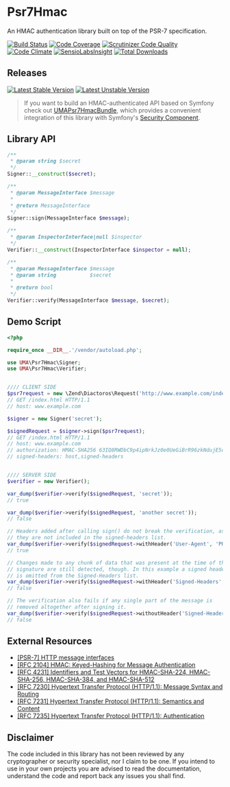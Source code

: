 # Psr7Hmac

An HMAC authentication library built on top of the PSR-7 specification.

[![Build Status](https://travis-ci.org/1ma/Psr7Hmac.svg?branch=master)](https://travis-ci.org/1ma/Psr7Hmac) [![Code Coverage](https://scrutinizer-ci.com/g/1ma/Psr7Hmac/badges/coverage.png?b=master)](https://scrutinizer-ci.com/g/1ma/Psr7Hmac/?branch=master) [![Scrutinizer Code Quality](https://scrutinizer-ci.com/g/1ma/Psr7Hmac/badges/quality-score.png?b=master)](https://scrutinizer-ci.com/g/1ma/Psr7Hmac/?branch=master) [![Code Climate](https://codeclimate.com/github/1ma/Psr7Hmac/badges/gpa.svg)](https://codeclimate.com/github/1ma/Psr7Hmac) [![SensioLabsInsight](https://insight.sensiolabs.com/projects/8c7c772a-5819-426d-bef9-eb9f2b4a3102/mini.png)](https://insight.sensiolabs.com/projects/8c7c772a-5819-426d-bef9-eb9f2b4a3102) [![Total Downloads](https://poser.pugx.org/uma/psr7-hmac/downloads)](https://packagist.org/packages/uma/psr7-hmac)

## Releases

[![Latest Stable Version](https://poser.pugx.org/uma/psr7-hmac/v/stable)](https://packagist.org/packages/uma/psr7-hmac) [![Latest Unstable Version](https://poser.pugx.org/uma/psr7-hmac/v/unstable)](https://packagist.org/packages/uma/psr7-hmac)


> If you want to build an HMAC-authenticated API based on Symfony check out [UMAPsr7HmacBundle](https://github.com/1ma/UMAPsr7HmacBundle), which
provides a convenient integration of this library with Symfony's [Security Component](http://symfony.com/doc/current/components/security.html).

## Library API

```php
/**
 * @param string $secret
 */
Signer::__construct($secret);

/**
 * @param MessageInterface $message
 *
 * @return MessageInterface
 */
Signer::sign(MessageInterface $message);

/**
 * @param InspectorInterface|null $inspector
 */
Verifier::__construct(InspectorInterface $inspector = null);

/**
 * @param MessageInterface $message
 * @param string           $secret
 *
 * @return bool
 */
Verifier::verify(MessageInterface $message, $secret);
```


## Demo Script

```php
<?php

require_once __DIR__.'/vendor/autoload.php';

use UMA\Psr7Hmac\Signer;
use UMA\Psr7Hmac\Verifier;


//// CLIENT SIDE
$psr7request = new \Zend\Diactoros\Request('http://www.example.com/index.html', 'GET');
// GET /index.html HTTP/1.1
// host: www.example.com

$signer = new Signer('secret');

$signedRequest = $signer->sign($psr7request);
// GET /index.html HTTP/1.1
// host: www.example.com
// authorization: HMAC-SHA256 63IQ8RWDbC9p4ipNrkJz0e0UeGiBrR96zkNdujE5cl8=
// signed-headers: host,signed-headers


//// SERVER SIDE
$verifier = new Verifier();

var_dump($verifier->verify($signedRequest, 'secret'));
// true

var_dump($verifier->verify($signedRequest, 'another secret'));
// false

// Headers added after calling sign() do not break the verification, as
// they are not included in the signed-headers list.
var_dump($verifier->verify($signedRequest->withHeader('User-Agent', 'PHP/5.x'), 'secret'));
// true

// Changes made to any chunk of data that was present at the time of the
// signature are still detected, though. In this example a signed header
// is omitted from the Signed-Headers list.
var_dump($verifier->verify($signedRequest->withHeader('Signed-Headers', 'host,signed-headers'), 'secret'));
// false

// The verification also fails if any single part of the message is
// removed altogether after signing it.
var_dump($verifier->verify($signedRequest->withoutHeader('Signed-Headers'), 'secret'));
// false
```


## External Resources

* [[PSR-7] HTTP message interfaces](http://www.php-fig.org/psr/psr-7/)
* [[RFC 2104] HMAC: Keyed-Hashing for Message Authentication](https://tools.ietf.org/html/rfc2104)
* [[RFC 4231] Identifiers and Test Vectors for HMAC-SHA-224, HMAC-SHA-256, HMAC-SHA-384, and HMAC-SHA-512](https://tools.ietf.org/html/rfc4231)
* [[RFC 7230] Hypertext Transfer Protocol (HTTP/1.1): Message Syntax and Routing](https://tools.ietf.org/html/rfc7230)
* [[RFC 7231] Hypertext Transfer Protocol (HTTP/1.1): Semantics and Content](https://tools.ietf.org/html/rfc7231)
* [[RFC 7235] Hypertext Transfer Protocol (HTTP/1.1): Authentication](https://tools.ietf.org/html/rfc7235)


## Disclaimer

The code included in this library has not been reviewed by any cryptographer or security specialist, nor I claim to be one.
If you intend to use in your own projects you are advised to read the documentation, understand the code and report back
any issues you shall find.
